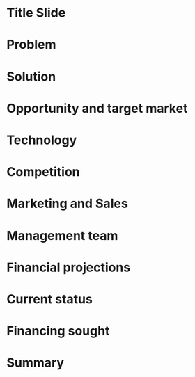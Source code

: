 # Title Slide

# Problem

# Solution

# Opportunity and target market

# Technology

# Competition

# Marketing and Sales

# Management team

# Financial projections

# Current status

# Financing sought

# Summary

